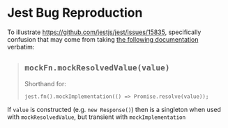 # Jest Bug Reproduction

To illustrate https://github.com/jestjs/jest/issues/15835, specifically confusion that may come from taking [the following documentation](https://jestjs.io/docs/mock-function-api#mockfnmockresolvedvaluevalue) verbatim:

> ## `mockFn.mockResolvedValue(value)`
>
> Shorthand for:
>
> `jest.fn().mockImplementation(() => Promise.resolve(value));`

If `value` is constructed (e.g. `new Response()`) then is a singleton when used with `mockResolvedValue`, but transient with `mockImplementation`
